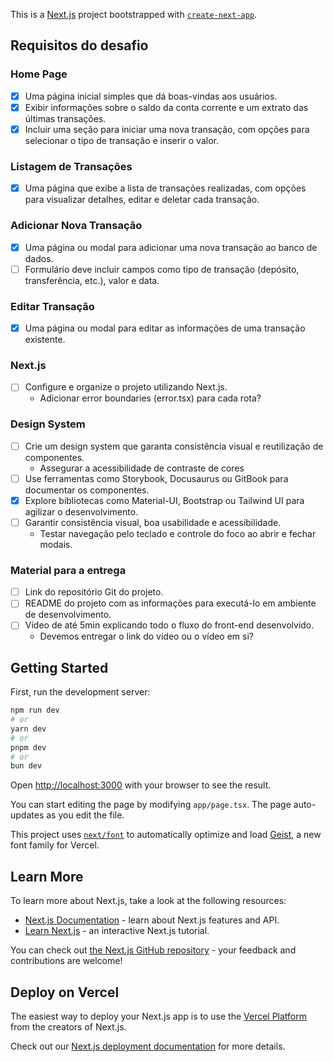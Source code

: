 This is a [Next.js](https://nextjs.org) project bootstrapped with [`create-next-app`](https://nextjs.org/docs/app/api-reference/cli/create-next-app).

## Requisitos do desafio

### Home Page

- [x] Uma página inicial simples que dá boas-vindas aos usuários.
- [x] Exibir informações sobre o saldo da conta corrente e um extrato das últimas transações.
- [x] Incluir uma seção para iniciar uma nova transação, com opções para selecionar o tipo de transação e inserir o valor.

### Listagem de Transações

- [x] Uma página que exibe a lista de transações realizadas, com opções para visualizar detalhes, editar e deletar cada transação.

### Adicionar Nova Transação

- [X] Uma página ou modal para adicionar uma nova transação ao banco de dados.
- [ ] Formulário deve incluir campos como tipo de transação (depósito, transferência, etc.), valor e data.

### Editar Transação

- [x] Uma página ou modal para editar as informações de uma transação existente.

### Next.js

- [ ] Configure e organize o projeto utilizando Next.js.
  - Adicionar error boundaries (error.tsx) para cada rota?

### Design System

- [ ] Crie um design system que garanta consistência visual e reutilização de componentes.
  - Assegurar a acessibilidade de contraste de cores
- [ ] Use ferramentas como Storybook, Docusaurus ou GitBook para documentar os componentes.
- [x] Explore bibliotecas como Material-UI, Bootstrap ou Tailwind UI para agilizar o desenvolvimento.
- [ ] Garantir consistência visual, boa usabilidade e acessibilidade.
  - Testar navegação pelo teclado e controle do foco ao abrir e fechar modais.

### Material para a entrega

- [ ] Link do repositório Git do projeto.
- [ ] README do projeto com as informações para executá-lo em ambiente de desenvolvimento.
- [ ] Vídeo de até 5min explicando todo o fluxo do front-end desenvolvido.
  - Devemos entregar o link do vídeo ou o vídeo em si?

## Getting Started

First, run the development server:

```bash
npm run dev
# or
yarn dev
# or
pnpm dev
# or
bun dev
```

Open [http://localhost:3000](http://localhost:3000) with your browser to see the result.

You can start editing the page by modifying `app/page.tsx`. The page auto-updates as you edit the file.

This project uses [`next/font`](https://nextjs.org/docs/app/building-your-application/optimizing/fonts) to automatically optimize and load [Geist](https://vercel.com/font), a new font family for Vercel.

## Learn More

To learn more about Next.js, take a look at the following resources:

- [Next.js Documentation](https://nextjs.org/docs) - learn about Next.js features and API.
- [Learn Next.js](https://nextjs.org/learn) - an interactive Next.js tutorial.

You can check out [the Next.js GitHub repository](https://github.com/vercel/next.js) - your feedback and contributions are welcome!

## Deploy on Vercel

The easiest way to deploy your Next.js app is to use the [Vercel Platform](https://vercel.com/new?utm_medium=default-template&filter=next.js&utm_source=create-next-app&utm_campaign=create-next-app-readme) from the creators of Next.js.

Check out our [Next.js deployment documentation](https://nextjs.org/docs/app/building-your-application/deploying) for more details.
